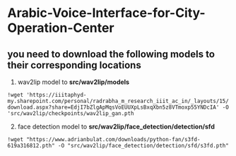 # Arabic-Voice-Interface-for-City-Operation-Center



## you need to download the following models to their corresponding locations

1. wav2lip model to **src/wav2lip/models** <br>  

`!wget 'https://iiitaphyd-my.sharepoint.com/personal/radrabha_m_research_iiit_ac_in/_layouts/15/download.aspx?share=EdjI7bZlgApMqsVoEUUXpLsBxqXbn5z8VTmoxp55YNDcIA' -O 'src/wav2lip/checkpoints/wav2lip_gan.pth`


2. face detection model to **src/wav2lip/face_detection/detection/sfd**<br>

`!wget "https://www.adrianbulat.com/downloads/python-fan/s3fd-619a316812.pth" -O "src/wav2lip/face_detection/detection/sfd/s3fd.pth"`

